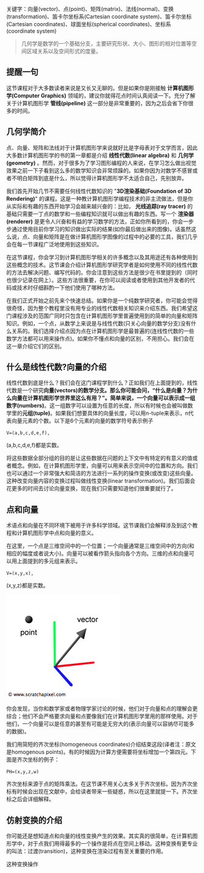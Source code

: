 关键字：向量(vector)、点(point)、矩阵(matrix)、法线(normal)、变换(transformation)、笛卡尔坐标系(Cartesian coordinate system)、笛卡尔坐标(Cartesian coordinates)、球面坐标(spherical coordinates)、坐标系(coordinate system)
> 几何学是数学的一个基础分支，主要研究形状、大小、图形的相对位置等空间区域关系以及空间形式的度量。

## 提醒一句

这节课程对于大多数读者来说是又长又无聊的。但是如果你是刚接触 **计算机图形学(Computer Graphics)** 领域的，建议你就得花点时间认真阅读一下。充分了解关于计算机图形学 **管线(pipeline)** 这一部分是非常重要的，因为之后会省下你很多的时间。

## 几何学简介

点、向量、矩阵和法线对于计算机图形学来说就好比是字母表对于文学而言，因此大多数计算机图形学的书的第一章都是介绍 **线性代数(linear algebra)** 和 **几何学(geometry)** 。然而，对于很多为了学习图形编程的人来说，在学习怎么做出视觉效果之前一下子看到这么多的数学知识会非常烦躁的。如果你因为对数学不感冒或者不明白矩阵到底是什么，所以觉得计算机图形学不太适合自己，先别放弃。

我们首先开始几节不需要任何线性代数知识的 "**3D渲染基础(Foundation of 3D Rendering)**" 的课程。这是一种教计算机图形学编程技术的非主流做法，但是你从实际和有趣的东西开始学习会越来越兴奋的：比如， **光线追踪(ray tracer)** 的基础只需要一丁点的数学和一些编程知识就可以做出有趣的东西。写一个 **渲染器(renderer)** 是更令人兴奋和有益的学习数学的方法，正如你所看到的，你会一步步通过使用目前你学习的知识做出实际的结果(如你最后做出来的图像)。话虽然这么说，点、向量和矩阵是在做计算机图形学图像的过程中的必要的工具，我们几乎会在每一节课程广泛地使用到这些知识。

在这节课程，你会学习到计算机图形学相关的许多概念以及其用途还有各种使用到这些概念的技术。这节课会介绍计算机图形学研究学者是如何使用不同的线性代数的方法去解决问题、编写代码的。你会注意到这些方法是很少在书里提到的（同时也很少记录在网上）。这些方法很重要，在你可以阅读或者使用到其他开发者的代码或技术时仔细斟酌一下他们使用了哪种方法。

在我们正式开始之前先来个快速总结。如果你是一个纯数学研究者，你可能会觉得很奇怪，因为整个教程里没有用专业的线性代数相关知识来介绍东西。我们希望这门课程涉及的范围广同时只包含在计算机图形学里普遍使用到的简单的向量和矩阵知识。例如，一个点，从数学上来说是与线性代数(只关心向量的数学分支)没有什么关系的。我们选择介绍点因为点在计算机图形学是最普遍的(连线性代数的一些数学方法都可以用来操作点)。如果你不懂点和向量的区别，不用担心。我们会在这一章介绍它们的区别。

## 什么是线性代数?向量的介绍

线性代数到底是什么？我们会在这门课程学到什么？正如我们在上面提到的，线性代数是一个研究**向量(vectors)**的数学分支。那么你可能会问，“什么是向量？为什么向量在计算机图形学世界里这么有用？”。简单来说，一个向量可以表示成一组**数字(numbers)**。这一组数字可以设置为任意的长度，所以有时候也会被叫做数学里的**元组(tuple)**。如果我们想要具体的向量长度，可以用n-tuple来表示，n代表向量元素的个数。以下是6个元素的向量的数学符号表示例子
```
V=(a,b,c,d,e,f),
```
(a,b,c,d,e,f)都是实数。

将这些数据全部分组的目的是让这些数据在问题的上下文中有特定的有意义的值或者概念。例如，在计算机图形学里，向量可以用来表示空间中的位置和方向。我们也可以通过一个非常强大和简洁的方法进行一系列的操作变换(或改变)这些向量。这种改变向量内容的变换过程叫做线性变换(linear transformation)。我们后面会花更多的时间去讨论向量变换，现在我们只需要知道他们很重要就行了。

## 点和向量

术语点和向量在不同环境下被用于许多科学领域。这节课我们会解释涉及到这个教程和计算机图形学中点和向量的意义。

在这里，一个点是三维空间中的一个位置；一个向量通常是三维空间中的方向(和相应的幅度或者说大小)。向量可以被看作箭头指向各个方向。三维的点和向量可以用上面提到的多元组来表示。
```
V=(x,y,x),
```
(x,y,z)都是实数。

![图1:一个点描述空间的一个位置；一个向量可以看作方向](./meaning-of-point-and-vector.png)

你会发现，当你和数学家或者物理学家讨论的时候，他们对于向量和点的理解会更综合；他们不会严格要求向量和点要像我们在计算机图形学里用的那样使用。对于他们，一个向量可以是任意的甚至有可能是无穷大的(表示向量可以容纳尽可能多的数据)。

我们用简短的齐次坐标(homogeneous coordinates)介绍结束这段(译者注：原文是homogenous points)。有的时候因为计算方便需要将坐标增加一个第四元。下面是齐次坐标的例子：
```
PH=(x,y,z,w)
```
齐次坐标来源于点的矩阵乘法。在这节课不用关心太多关于齐次坐标。因为齐次坐标有时候会出现在文献中，会给读者带来一些疑惑，所以在这里就提一下。齐次坐标之后会详细解释。

## 仿射变换的介绍

你可能还是想知道点和向量的线性变换产生的效果。其实真的很简单，在计算机图形学中，对于点我们用得最多的一个操作是将点在空间上移动。这种变换有更专业的叫法：过渡(transition)，这种变换在渲染过程有至关重要的作用。

这种变换操作



